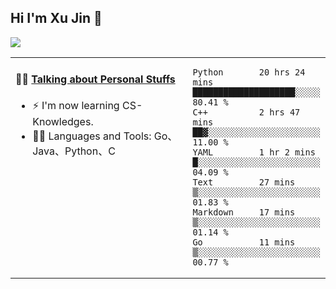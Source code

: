 
## Hi I'm Xu Jin 👋
![](https://komarev.com/ghpvc/?username=jiayouxujin&color=brightgreen&label=PROFILE+VIEWS)



<table align="center">
<tr>
<td valign="top" width="60%">

#### 🏋️‍♀️ <a href="https://github.com/jiayouxujin" target="_blank">Talking about Personal Stuffs</a>
<!-- recent_releases starts -->

- ⚡  I'm now learning CS-Knowledges.  
- 🏊‍♂️ Languages and Tools: Go、Java、Python、C
<!-- recent_releases ends -->
</td>
<td>
 
<!--START_SECTION:waka-->

```text
Python       20 hrs 24 mins  ████████████████████░░░░░   80.41 %
C++          2 hrs 47 mins   ██▓░░░░░░░░░░░░░░░░░░░░░░   11.00 %
YAML         1 hr 2 mins     █░░░░░░░░░░░░░░░░░░░░░░░░   04.09 %
Text         27 mins         ▒░░░░░░░░░░░░░░░░░░░░░░░░   01.83 %
Markdown     17 mins         ▒░░░░░░░░░░░░░░░░░░░░░░░░   01.14 %
Go           11 mins         ▒░░░░░░░░░░░░░░░░░░░░░░░░   00.77 %
```

<!--END_SECTION:waka-->
 
</td>
</tr>
</table>





